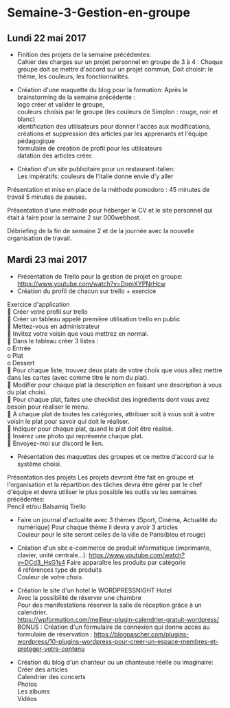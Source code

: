 # Semaine-3-Gestion-en-groupe

## Lundi 22 mai 2017
- Finition des projets de la semaine précédentes:  
Cahier des charges sur un projet personnel en groupe de 3 à 4 :
Chaque groupe doit se mettre d'accord sur un projet commun,
Doit choisir:
le thème,
les couleurs,
les fonctionnalités.

- Création d'une maquette du blog pour la formation:
Après le brainstorming de la semaine précédente :  
logo créer et valider le groupe,  
couleurs choisis par le groupe (les couleurs de Simplon : rouge, noir et blanc)  
identification des utilisateurs pour donner l'accès aux modifications, créations et suppression des articles par les apprenants et l'équipe pédagogique  
formulaire de création de profil pour les utilisateurs  
datation des articles créer.  

- Création d'un site publicitaire pour un restaurant italien:  
Les impératifs:
couleurs de l'italie
donne envie d'y aller

Présentation et mise en place de la méthode pomodoro :
45 minutes de travail
5 minutes de pauses.

Présentation d'une méthode pour héberger le CV et le site personnel qui était à faire pour la semaine 2 sur 000webhost.

Débriefing de la fin de semaine 2 et de la journée avec la nouvelle organisation de travail.

## Mardi 23 mai 2017
- Présentation de Trello pour la gestion de projet en groupe:  
https://www.youtube.com/watch?v=DqmXYPNrHcw  
- Création du profil de chacun sur trello + exercice  

Exercice d'application  
	Créer votre profil sur trello  
	Créer un tableau appelé première utilisation trello en public  
	Mettez-vous en administrateur  
	Invitez votre voisin que vous mettrez en normal.  
	Dans le tableau créer 3 listes :  
o	Entrée  
o	Plat  
o	Dessert  
	Pour chaque liste, trouvez deux plats de votre choix que vous allez mettre dans les cartes (avec comme titre le nom du plat).  
	Modifier pour chaque plat la description en faisant une description à vous du plat choisi.  
	Pour chaque plat, faites une checklist des ingrédients dont vous avez besoin pour réaliser le menu.  
	A chaque plat de toutes les catégories, attribuer soit à vous soit à votre voisin le plat pour savoir qui doit le réaliser.  
	Indiquer pour chaque plat, quand le plat doit être réalisé.  
	Insérez une photo qui représente chaque plat.  
	Envoyez-moi sur discord le lien.  

- Présentation des maquettes des groupes et ce mettre d'accord sur le système choisi.

Présentation des projets
Les projets devront être fait en groupe et l'organisation et la répartition des tâches devra être gérer par le chef d'équipe et devra utiliser le plus possible les outils vu les semaines précédentes:  
  Pencil et/ou Balsamiq
  Trello  
  
- Faire un journal d'actualité avec 3 thèmes (Sport, Cinéma, Actualité du numérique)
Pour chaque thème il devra y avoir 3 articles  
Couleur pour le site seront celles de la ville de Paris(bleu et rouge)

- Création d'un site e-commerce de produit informatique (imprimante, clavier, unité centrale...):
https://www.youtube.com/watch?v=DCd3_HsG1s4
Faire apparaître les produits par catégorie  
4 références type de produits  
Couleur de votre choix.  

- Création le site d'un hotel le WORDPRESSNIGHT Hotel  
Avec la possibilité de réserver une chambre  
Pour des manifestations réserver la salle de réception grâce à un calendrier.  
https://wpformation.com/meilleur-plugin-calendrier-gratuit-wordpress/  
BONUS :
Création d'un formulaire de connexion qui donne accès au formulaire de réservation :
https://blogpascher.com/plugins-wordpress/10-plugins-wordpress-pour-creer-un-espace-membres-et-proteger-votre-contenu

- Création du blog d'un chanteur ou un chanteuse réelle ou imaginaire:  
Créer des articles  
Calendrier des concerts  
Photos  
Les albums  
Vidéos  

